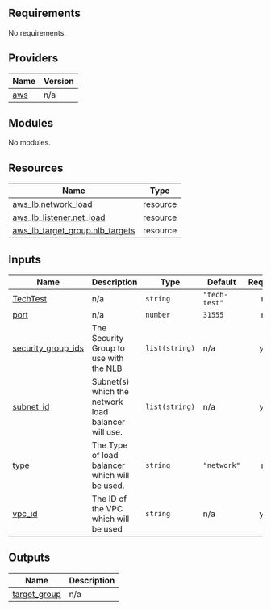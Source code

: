<!-- BEGIN_TF_DOCS -->
## Requirements

No requirements.

## Providers

| Name | Version |
|------|---------|
| <a name="provider_aws"></a> [aws](#provider\_aws) | n/a |

## Modules

No modules.

## Resources

| Name | Type |
|------|------|
| [aws_lb.network_load](https://registry.terraform.io/providers/hashicorp/aws/latest/docs/resources/lb) | resource |
| [aws_lb_listener.net_load](https://registry.terraform.io/providers/hashicorp/aws/latest/docs/resources/lb_listener) | resource |
| [aws_lb_target_group.nlb_targets](https://registry.terraform.io/providers/hashicorp/aws/latest/docs/resources/lb_target_group) | resource |

## Inputs

| Name | Description | Type | Default | Required |
|------|-------------|------|---------|:--------:|
| <a name="input_TechTest"></a> [TechTest](#input\_TechTest) | n/a | `string` | `"tech-test"` | no |
| <a name="input_port"></a> [port](#input\_port) | n/a | `number` | `31555` | no |
| <a name="input_security_group_ids"></a> [security\_group\_ids](#input\_security\_group\_ids) | The Security Group to use with the NLB | `list(string)` | n/a | yes |
| <a name="input_subnet_id"></a> [subnet\_id](#input\_subnet\_id) | Subnet(s) which the network load balancer will use. | `list(string)` | n/a | yes |
| <a name="input_type"></a> [type](#input\_type) | The Type of load balancer which will be used. | `string` | `"network"` | no |
| <a name="input_vpc_id"></a> [vpc\_id](#input\_vpc\_id) | The ID of the VPC which will be used | `string` | n/a | yes |

## Outputs

| Name | Description |
|------|-------------|
| <a name="output_target_group"></a> [target\_group](#output\_target\_group) | n/a |
<!-- END_TF_DOCS -->